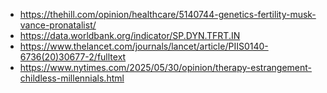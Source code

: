 * https://thehill.com/opinion/healthcare/5140744-genetics-fertility-musk-vance-pronatalist/
* https://data.worldbank.org/indicator/SP.DYN.TFRT.IN
* https://www.thelancet.com/journals/lancet/article/PIIS0140-6736(20)30677-2/fulltext
* https://www.nytimes.com/2025/05/30/opinion/therapy-estrangement-childless-millennials.html
